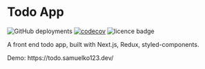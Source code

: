 # Todo App

![GitHub deployments](https://img.shields.io/github/deployments/samuelko123/todo-app/production?label=vercel&logo=vercel)
[![codecov](https://codecov.io/gh/samuelko123/todo-app/branch/main/graph/badge.svg?token=4AQDRS77B2)](https://codecov.io/gh/samuelko123/todo-app)
![licence badge](https://img.shields.io/github/license/samuelko123/todo-app)

<p>A front end todo app, built with Next.js, Redux, styled-components.</p>
<p>Demo: https://todo.samuelko123.dev/</p>
